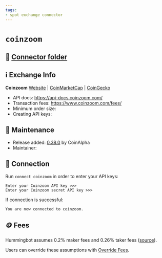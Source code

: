 ```yaml
---
tags:
- spot exchange connector
---
```


# `coinzoom`

## 📁 [Connector folder](https://github.com/hummingbot/hummingbot/tree/master/hummingbot/connector/exchange/coinzoom)

## ℹ️ Exchange Info

**Coinzoom** 
[Website](https://www.coinzoom.com/) | [CoinMarketCap](https://coinmarketcap.com/exchanges/coinzoom/) | [CoinGecko](https://www.coingecko.com/en/exchanges/coinzoom)

* API docs: https://api-docs.coinzoom.com/
* Transaction fees: https://www.coinzoom.com/fees/
* Minimum order size: 
* Creating API keys: 

## 👷 Maintenance

* Release added: [0.38.0](/release-notes/0.38.0/) by CoinAlpha
* Maintainer: 

## 🔑 Connection

Run `connect coinzoom` in order to enter your API keys:
 
```
Enter your Coinzoom API key >>>
Enter your Coinzoom secret API key >>>
```

If connection is successful:
```
You are now connected to coinzoom.
```

## 🪙 Fees

Hummingbot assumes 0.2% maker fees and 0.26% taker fees ([source](https://github.com/hummingbot/hummingbot/blob/master/hummingbot/connector/exchange/coinzoom/coinzoom_utils.py#L22)).

Users can override these assumptions with [Override Fees](/global-configs/override-fees/).
